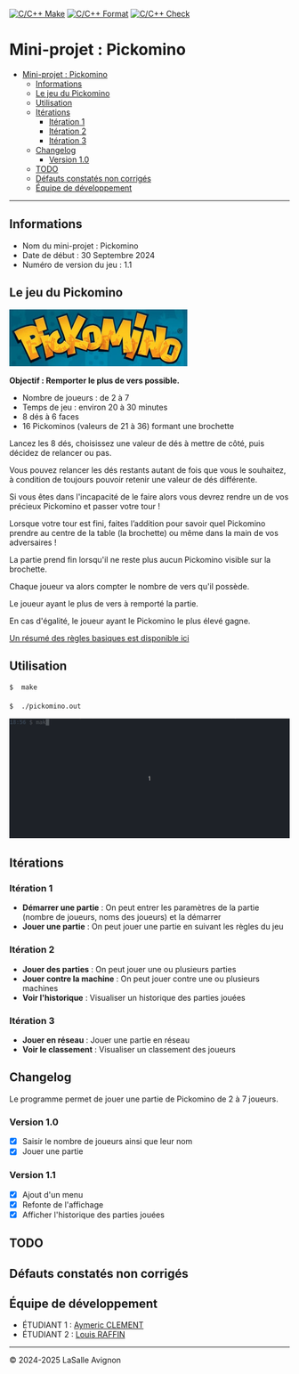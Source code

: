 [![C/C++ Make](https://github.com/bts-lasalle-avignon-projets/MP25-T2-PICKOMINO/actions/workflows/makefile.yml/badge.svg)](https://github.com/bts-lasalle-avignon-projets/MP25-T2-PICKOMINO/actions/workflows/makefile.yml)
[![C/C++ Format](https://github.com/bts-lasalle-avignon-projets/MP25-T2-PICKOMINO/actions/workflows/format.yml/badge.svg)](https://github.com/bts-lasalle-avignon-projets/MP25-T2-PICKOMINO/actions/workflows/format.yml)
[![C/C++ Check](https://github.com/bts-lasalle-avignon-projets/MP25-T2-PICKOMINO/actions/workflows/check.yml/badge.svg)](https://github.com/bts-lasalle-avignon-projets/MP25-T2-PICKOMINO/actions/workflows/check.yml)

# Mini-projet : Pickomino

- [Mini-projet : Pickomino](#mini-projet--pickomino)
  - [Informations](#informations)
  - [Le jeu du Pickomino](#le-jeu-du-pickomino)
  - [Utilisation](#utilisation)
  - [Itérations](#itérations)
    - [Itération 1](#itération-1)
    - [Itération 2](#itération-2)
    - [Itération 3](#itération-3)
  - [Changelog](#changelog)
    - [Version 1.0](#version-10)
  - [TODO](#todo)
  - [Défauts constatés non corrigés](#défauts-constatés-non-corrigés)
  - [Équipe de développement](#équipe-de-développement)

---

## Informations

- Nom du mini-projet : Pickomino
- Date de début : 30 Septembre 2024
- Numéro de version du jeu : 1.1

## Le jeu du Pickomino

![](./images/logo-pickomino.jpg)

**Objectif : Remporter le plus de vers possible.**

- Nombre de joueurs : de 2 à 7
- Temps de jeu : environ 20 à 30 minutes
- 8 dés à 6 faces
- 16 Pickominos (valeurs de 21 à 36) formant une brochette

Lancez les 8 dés, choisissez une valeur de dés à mettre de côté, puis décidez de relancer ou pas.

Vous pouvez relancer les dés restants autant de fois que vous le souhaitez, à condition de toujours pouvoir retenir une valeur de dés différente.

Si vous êtes dans l'incapacité de le faire alors vous devrez rendre un de vos précieux Pickomino et passer votre tour !

Lorsque votre tour est fini, faites l’addition pour savoir quel Pickomino prendre au centre de la table (la brochette) ou même dans la main de vos adversaires !

La partie prend fin lorsqu'il ne reste plus aucun Pickomino visible sur la brochette.

Chaque joueur va alors compter le nombre de vers qu'il possède.

Le joueur ayant le plus de vers à remporté la partie.

En cas d'égalité, le joueur ayant le Pickomino le plus élevé gagne.

[Un résumé des règles basiques est disponible ici](./images/regles.jpg)

## Utilisation

```bash
$  make

$  ./pickomino.out
```

![](./images/pickomino.gif)

## Itérations

### Itération 1

- **Démarrer une partie** : On peut entrer les paramètres de la partie (nombre de joueurs, noms des joueurs) et la démarrer
- **Jouer une partie** : On peut jouer une partie en suivant les règles du jeu

### Itération 2

- **Jouer des parties** : On peut jouer une ou plusieurs parties
- **Jouer contre la machine** : On peut jouer contre une ou plusieurs machines
- **Voir l'historique** : Visualiser un historique des parties jouées

### Itération 3

- **Jouer en réseau** : Jouer une partie en réseau
- **Voir le classement** : Visualiser un classement des joueurs

## Changelog

Le programme permet de jouer une partie de Pickomino de 2 à 7 joueurs.

### Version 1.0

- [x] Saisir le nombre de joueurs ainsi que leur nom
- [x] Jouer une partie

### Version 1.1
  - [x] Ajout d'un menu
  - [x] Refonte de l'affichage
  - [x] Afficher l'historique des parties jouées

## TODO

## Défauts constatés non corrigés

## Équipe de développement

- ÉTUDIANT 1 : [Aymeric CLEMENT](aymeric.clement.pro@gmail.com)
- ÉTUDIANT 2 : [Louis RAFFIN](louis.raffin.pro@gmail.com)

---

&copy; 2024-2025 LaSalle Avignon
